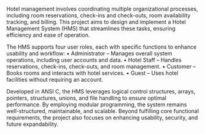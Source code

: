 Hotel management involves coordinating multiple organizational processes, including room reservations, check-ins and check-outs, room availability tracking, and billing. This project aims to design and implement a Hotel Management System (HMS) that streamlines these tasks, ensuring efficiency and ease of operation.

The HMS supports four user roles, each with specific functions to enhance usability and workflow:
	•	Administrator – Manages overall system operations, including user accounts and data.
	•	Hotel Staff – Handles reservations, check-ins, check-outs, and room management.
	•	Customer – Books rooms and interacts with hotel services.
	•	Guest – Uses hotel facilities without requiring an account.

Developed in ANSI C, the HMS leverages logical control structures, arrays, pointers, structures, unions, and file handling to ensure optimal performance. By employing modular programming, the system remains well-structured, maintainable, and scalable. Beyond fulfilling core functional requirements, the project also focuses on enhancing usability, security, and future expandability.
